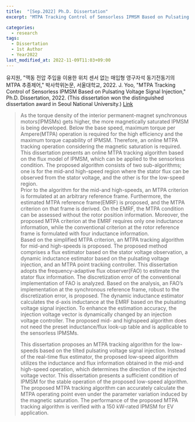 ```yaml
---
title:  "[Sep.2022] Ph.D. Dissertation"
excerpt: "MTPA Tracking Control of Sensorless IPMSM Based on Pulsating Voltage Signal Injection."

categories:
  - research
tags:
  - Dissertation
  - 1st Author
  - Year2022
last_modified_at: 2022-11-09T11:03+09:00
---
```


유지원, "맥동 전압 주입을 이용한 위치 센서 없는 매입형 영구자석 동기전동기의 MTPA 추종제어," 박사학위논문, 서울대학교, 2022.
J. Yoo, "MTPA Tracking Control of Sensorless IPMSM Based on Pulsating Voltage Signal Injection," Ph.D. Dissertation, 2022.
(This dissertation won the distinguished dissertation award in Seoul National University.)
[Link](https://dcollection.snu.ac.kr/public_resource/pdf/000000172330_20221109212704.pdf)  


>As the torque density of the interior permanent-magnet synchronous
motors(IPMSMs) gets higher, the more magnetically saturated IPMSM is being
developed. Below the base speed, maximum torque per Ampere(MTPA) operation
is required for the high efficiency and the maximum torque capability of IPMSM.
Therefore, an online MTPA tracking operation considering the magnetic saturation
is required.  
>This dissertation presents an online MTPA tracking algorithm based on the flux
model of IPMSM, which can be applied to the sensorless condition. The proposed
algorithm consists of two sub-algorithms; one is for the mid-and high-speed region
where the stator flux can be observed from the stator voltage, and the other is for the
low-speed region.  
Prior to the algorithm for the mid-and high-speeds, an MTPA criterion is
formulated at an arbitrary reference frame. Furthermore, the estimated MTPA
reference frame(EMRF) is proposed, and the MTPA criterion on that frame is derived.
On the EMRF, the MTPA condition can be assessed without the rotor position
information. Moreover, the proposed MTPA criterion at the EMRF requires only one
inductance information, while the conventional criterion at the rotor reference frame
is formulated with four inductance information.  
>Based on the simplified MTPA criterion, an MTPA tracking algorithm for mid-and
high-speeds is proposed. The proposed method comprises a flux estimator based on
the stator voltage observation, a dynamic inductance estimator based on the pulsating
voltage injection, and an MTPA point tracking controller. This dissertation adopts
the frequency-adaptive flux observer(FAO) to estimate the stator flux information.
The discretization error of the conventional implementation of FAO is analyzed.
Based on the analysis, an FAO’s implementation at the synchronous reference frame,
robust to the discretization error, is proposed. The dynamic inductance estimator
calculates the d-axis inductance at the EMRF based on the pulsating voltage signal
injection. To enhance the estimation accuracy, the injection voltage vector is
dynamically changed by an injection voltage controller. The proposed mid- and highspeed algorithm does not need the preset inductance/flux look-up table and is
applicable to the sensorless IPMSMs.  
>
>This dissertation proposes an MTPA tracking algorithm for the low-speeds based
on the tilted pulsating voltage signal injection. Instead of the real-time flux estimator,
the proposed low-speed algorithm utilizes the inductance and flux information
obtained in the mid-and high-speed operation, which determines the direction of the
injected voltage vector. This dissertation presents a sufficient condition of IPMSM
for the stable operation of the proposed low-speed algorithm.
The proposed MTPA tracking algorithm can accurately calculate the MTPA
operating point even under the parameter variation induced by the magnetic
saturation. The performance of the proposed MTPA tracking algorithm is verified
with a 150 kW-rated IPMSM for EV application.
